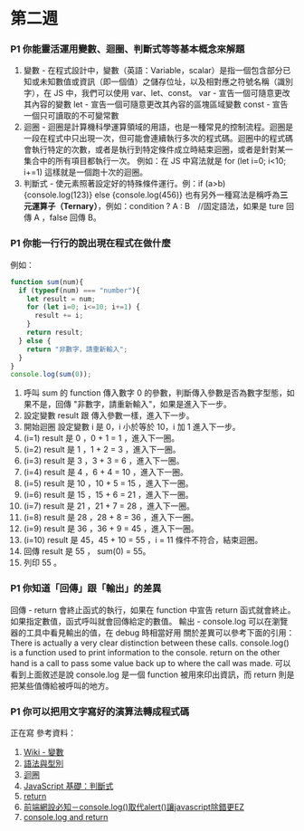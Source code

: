 # 第二週
### P1 你能靈活運用變數、迴圈、判斷式等等基本概念來解題
1. 變數 - 在程式設計中，變數（英語：Variable，scalar）是指一個包含部分已知或未知數值或資訊（即一個值）之儲存位址，以及相對應之符號名稱（識別字），在 JS 中，我們可以使用 var、let、const。
var - 宣告一個可隨意更改其內容的變數
let - 宣告一個可隨意更改其內容的區塊區域變數
const - 宣告一個只可讀取的不可變常數
3. 迴圈 - 迴圈是計算機科學運算領域的用語，也是一種常見的控制流程。迴圈是一段在程式中只出現一次，但可能會連續執行多次的程式碼。迴圈中的程式碼會執行特定的次數，或者是執行到特定條件成立時結束迴圈，或者是針對某一集合中的所有項目都執行一次。
例如：在 JS 中寫法就是 for (let i=0; i<10; i+=1) 這樣就是一個跑十次的迴圈。
5. 判斷式 - 使元素照著設定好的特殊條件運行。例：if (a>b) {console.log(123)} else {console.log(456)}
也有另外一種寫法是稱呼為**三元運算子（Ternary）**，例如：condition ? A : B　//固定語法，如果是 ture 回傳 A ，false 回傳 B。
### P1 你能一行行的說出現在程式在做什麼
例如：
``` js
function sum(num){
  if (typeof(num) === "number"){
    let result = num;
    for (let i=0; i<=10; i+=1) {
      result += i;
    }
    return result;
  } else {
  	return "非數字，請重新輸入";
  }
}
console.log(sum(0));
```
1. 呼叫 sum 的 function 傳入數字 0 的參數，判斷傳入參數是否為數字型態，如果不是，回傳 "非數字，請重新輸入"，如果是進入下一步。
2. 設定變數 result 跟 傳入參數一樣，進入下一步。
3. 開始迴圈 設定變數 i 是 0，i 小於等於 10，i 加 1 進入下一步。
4. (i=1) result 是 0 ，0 + 1 = 1 ，進入下一圈。
5. (i=2) result 是 1 ，1 + 2 = 3 ，進入下一圈。
6. (i=3) result 是 3 ，3 + 3 = 6 ，進入下一圈。
7. (i=4) result 是 4 ，6 + 4 = 10 ，進入下一圈。
8. (i=5) result 是 10 ，10 + 5 = 15 ，進入下一圈。
9. (i=6) result 是 15 ，15 + 6 = 21 ，進入下一圈。
10. (i=7) result 是 21 ，21 + 7 = 28 ，進入下一圈。
11. (i=8) result 是 28 ，28 + 8 = 36 ，進入下一圈。
12. (i=9) result 是 36 ，36 + 9 = 45 ，進入下一圈。
13. (i=10) result 是 45，45 + 10 = 55 ，i = 11 條件不符合，結束迴圈。
14. 回傳 result 是 55 ， sum(0) = 55。
15. 列印 55 。
### P1 你知道「回傳」跟「輸出」的差異
回傳 - return 會終止函式的執行，如果在 function 中宣告 return 函式就會終止。如果指定數值，函式呼叫就會回傳給定的數值。
輸出 - console.log 可以在瀏覽器的工具中看見輸出的值，在 debug 時相當好用
關於差異可以參考下面的引用：
There is actually a very clear distinction between these calls. console.log() is a function used to print information to the console. return on the other hand is a call to pass some value back up to where the call was made. 
可以看到上面敘述是說 console.log 是一個 function 被用來印出資訊，而 return 則是把某些值傳給被呼叫的地方。
### P1 你可以把用文字寫好的演算法轉成程式碼
正在寫
參考資料：
1. [Wiki - 變數](https://zh.wikipedia.org/wiki/%E5%8F%98%E9%87%8F_(%E7%A8%8B%E5%BA%8F%E8%AE%BE%E8%AE%A1))
2. [語法與型別](https://developer.mozilla.org/zh-TW/docs/Web/JavaScript/Guide/Grammar_and_types)
3. [迴圈](https://zh.wikipedia.org/wiki/%E8%BF%B4%E5%9C%88)
4. [JavaScript 基礎：判斷式](https://medium.com/@hugh_Program_learning_diary_Js/javascript-%E5%9F%BA%E7%A4%8E-%E5%88%A4%E6%96%B7%E5%BC%8F-1f3c51e9c5cd)
5. [return](https://developer.mozilla.org/zh-TW/docs/Web/JavaScript/Reference/Statements/return)
6. [前端網設必知－console.log()取代alert()讓javascript除錯更EZ](https://www.minwt.com/webdesign-dev/html/12867.html)
7. [console.log and return](https://www.codecademy.com/forum_questions/505b318b78e591000200e39d?locale=en)
